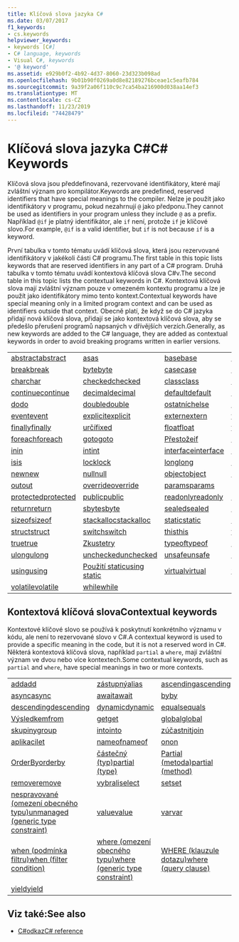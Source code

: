 ```yaml
---
title: Klíčová slova jazyka C#
ms.date: 03/07/2017
f1_keywords:
- cs.keywords
helpviewer_keywords:
- keywords [C#]
- C# language, keywords
- Visual C#, keywords
- '@ keyword'
ms.assetid: e929b0f2-4b92-4d37-8060-23d323b098ad
ms.openlocfilehash: 9b01b90f0269a0d8e82189276bceae1c5eafb784
ms.sourcegitcommit: 9a39f2a06f110c9c7ca54ba216900d038aa14ef3
ms.translationtype: MT
ms.contentlocale: cs-CZ
ms.lasthandoff: 11/23/2019
ms.locfileid: "74428479"
---
```

# <a name="c-keywords"></a><span data-ttu-id="2ef4c-102">Klíčová slova jazyka C#</span><span class="sxs-lookup"><span data-stu-id="2ef4c-102">C# Keywords</span></span>

<span data-ttu-id="2ef4c-103">Klíčová slova jsou předdefinovaná, rezervované identifikátory, které mají zvláštní význam pro kompilátor.</span><span class="sxs-lookup"><span data-stu-id="2ef4c-103">Keywords are predefined, reserved identifiers that have special meanings to the compiler.</span></span> <span data-ttu-id="2ef4c-104">Nelze je použít jako identifikátory v programu, pokud nezahrnují `@` jako předponu.</span><span class="sxs-lookup"><span data-stu-id="2ef4c-104">They cannot be used as identifiers in your program unless they include `@` as a prefix.</span></span> <span data-ttu-id="2ef4c-105">Například `@if` je platný identifikátor, ale `if` není, protože `if` je klíčové slovo.</span><span class="sxs-lookup"><span data-stu-id="2ef4c-105">For example, `@if` is a valid identifier, but `if` is not because `if` is a keyword.</span></span>  
  
 <span data-ttu-id="2ef4c-106">První tabulka v tomto tématu uvádí klíčová slova, která jsou rezervované identifikátory v jakékoli části C# programu.</span><span class="sxs-lookup"><span data-stu-id="2ef4c-106">The first table in this topic lists keywords that are reserved identifiers in any part of a C# program.</span></span> <span data-ttu-id="2ef4c-107">Druhá tabulka v tomto tématu uvádí kontextová klíčová slova C#v.</span><span class="sxs-lookup"><span data-stu-id="2ef4c-107">The second table in this topic lists the contextual keywords in C#.</span></span> <span data-ttu-id="2ef4c-108">Kontextová klíčová slova mají zvláštní význam pouze v omezeném kontextu programu a lze je použít jako identifikátory mimo tento kontext.</span><span class="sxs-lookup"><span data-stu-id="2ef4c-108">Contextual keywords have special meaning only in a limited program context and can be used as identifiers outside that context.</span></span> <span data-ttu-id="2ef4c-109">Obecně platí, že když se do C# jazyka přidají nová klíčová slova, přidají se jako kontextová klíčová slova, aby se předešlo přerušení programů napsaných v dřívějších verzích.</span><span class="sxs-lookup"><span data-stu-id="2ef4c-109">Generally, as new keywords are added to the C# language, they are added as contextual keywords in order to avoid breaking programs written in earlier versions.</span></span>  
  
|||||  
|---|---|---|---|  
|[<span data-ttu-id="2ef4c-110">abstract</span><span class="sxs-lookup"><span data-stu-id="2ef4c-110">abstract</span></span>](abstract.md)|[<span data-ttu-id="2ef4c-111">as</span><span class="sxs-lookup"><span data-stu-id="2ef4c-111">as</span></span>](../operators/type-testing-and-cast.md#as-operator)|[<span data-ttu-id="2ef4c-112">base</span><span class="sxs-lookup"><span data-stu-id="2ef4c-112">base</span></span>](base.md)|[<span data-ttu-id="2ef4c-113">bool</span><span class="sxs-lookup"><span data-stu-id="2ef4c-113">bool</span></span>](bool.md)|  
|[<span data-ttu-id="2ef4c-114">break</span><span class="sxs-lookup"><span data-stu-id="2ef4c-114">break</span></span>](break.md)|[<span data-ttu-id="2ef4c-115">byte</span><span class="sxs-lookup"><span data-stu-id="2ef4c-115">byte</span></span>](../builtin-types/integral-numeric-types.md)|[<span data-ttu-id="2ef4c-116">case</span><span class="sxs-lookup"><span data-stu-id="2ef4c-116">case</span></span>](switch.md)|[<span data-ttu-id="2ef4c-117">catch</span><span class="sxs-lookup"><span data-stu-id="2ef4c-117">catch</span></span>](try-catch.md)|  
|[<span data-ttu-id="2ef4c-118">char</span><span class="sxs-lookup"><span data-stu-id="2ef4c-118">char</span></span>](../builtin-types/char.md)|[<span data-ttu-id="2ef4c-119">checked</span><span class="sxs-lookup"><span data-stu-id="2ef4c-119">checked</span></span>](checked.md)|[<span data-ttu-id="2ef4c-120">class</span><span class="sxs-lookup"><span data-stu-id="2ef4c-120">class</span></span>](class.md)|[<span data-ttu-id="2ef4c-121">const</span><span class="sxs-lookup"><span data-stu-id="2ef4c-121">const</span></span>](const.md)|  
|[<span data-ttu-id="2ef4c-122">continue</span><span class="sxs-lookup"><span data-stu-id="2ef4c-122">continue</span></span>](continue.md)|[<span data-ttu-id="2ef4c-123">decimal</span><span class="sxs-lookup"><span data-stu-id="2ef4c-123">decimal</span></span>](../builtin-types/floating-point-numeric-types.md)|[<span data-ttu-id="2ef4c-124">default</span><span class="sxs-lookup"><span data-stu-id="2ef4c-124">default</span></span>](default.md)|[<span data-ttu-id="2ef4c-125">delegate</span><span class="sxs-lookup"><span data-stu-id="2ef4c-125">delegate</span></span>](../builtin-types/reference-types.md)|  
|[<span data-ttu-id="2ef4c-126">do</span><span class="sxs-lookup"><span data-stu-id="2ef4c-126">do</span></span>](do.md)|[<span data-ttu-id="2ef4c-127">double</span><span class="sxs-lookup"><span data-stu-id="2ef4c-127">double</span></span>](../builtin-types/floating-point-numeric-types.md)|[<span data-ttu-id="2ef4c-128">ostatních</span><span class="sxs-lookup"><span data-stu-id="2ef4c-128">else</span></span>](if-else.md)|[<span data-ttu-id="2ef4c-129">enum</span><span class="sxs-lookup"><span data-stu-id="2ef4c-129">enum</span></span>](enum.md)|  
|[<span data-ttu-id="2ef4c-130">event</span><span class="sxs-lookup"><span data-stu-id="2ef4c-130">event</span></span>](event.md)|[<span data-ttu-id="2ef4c-131">explicit</span><span class="sxs-lookup"><span data-stu-id="2ef4c-131">explicit</span></span>](../operators/user-defined-conversion-operators.md)|[<span data-ttu-id="2ef4c-132">extern</span><span class="sxs-lookup"><span data-stu-id="2ef4c-132">extern</span></span>](extern.md)|[<span data-ttu-id="2ef4c-133">false</span><span class="sxs-lookup"><span data-stu-id="2ef4c-133">false</span></span>](false-literal.md)|  
|[<span data-ttu-id="2ef4c-134">finally</span><span class="sxs-lookup"><span data-stu-id="2ef4c-134">finally</span></span>](try-finally.md)|[<span data-ttu-id="2ef4c-135">určí</span><span class="sxs-lookup"><span data-stu-id="2ef4c-135">fixed</span></span>](fixed-statement.md)|[<span data-ttu-id="2ef4c-136">float</span><span class="sxs-lookup"><span data-stu-id="2ef4c-136">float</span></span>](../builtin-types/floating-point-numeric-types.md)|[<span data-ttu-id="2ef4c-137">for</span><span class="sxs-lookup"><span data-stu-id="2ef4c-137">for</span></span>](for.md)|  
|[<span data-ttu-id="2ef4c-138">foreach</span><span class="sxs-lookup"><span data-stu-id="2ef4c-138">foreach</span></span>](foreach-in.md)|[<span data-ttu-id="2ef4c-139">goto</span><span class="sxs-lookup"><span data-stu-id="2ef4c-139">goto</span></span>](goto.md)|[<span data-ttu-id="2ef4c-140">Přestože</span><span class="sxs-lookup"><span data-stu-id="2ef4c-140">if</span></span>](if-else.md)|[<span data-ttu-id="2ef4c-141">implicit</span><span class="sxs-lookup"><span data-stu-id="2ef4c-141">implicit</span></span>](../operators/user-defined-conversion-operators.md)|  
|[<span data-ttu-id="2ef4c-142">in</span><span class="sxs-lookup"><span data-stu-id="2ef4c-142">in</span></span>](in.md)|[<span data-ttu-id="2ef4c-143">int</span><span class="sxs-lookup"><span data-stu-id="2ef4c-143">int</span></span>](../builtin-types/integral-numeric-types.md)|[<span data-ttu-id="2ef4c-144">interface</span><span class="sxs-lookup"><span data-stu-id="2ef4c-144">interface</span></span>](interface.md)|[<span data-ttu-id="2ef4c-145">internal</span><span class="sxs-lookup"><span data-stu-id="2ef4c-145">internal</span></span>](internal.md)|
|[<span data-ttu-id="2ef4c-146">is</span><span class="sxs-lookup"><span data-stu-id="2ef4c-146">is</span></span>](is.md)|[<span data-ttu-id="2ef4c-147">lock</span><span class="sxs-lookup"><span data-stu-id="2ef4c-147">lock</span></span>](lock-statement.md)|[<span data-ttu-id="2ef4c-148">long</span><span class="sxs-lookup"><span data-stu-id="2ef4c-148">long</span></span>](../builtin-types/integral-numeric-types.md)|[<span data-ttu-id="2ef4c-149">namespace</span><span class="sxs-lookup"><span data-stu-id="2ef4c-149">namespace</span></span>](namespace.md)|
|[<span data-ttu-id="2ef4c-150">new</span><span class="sxs-lookup"><span data-stu-id="2ef4c-150">new</span></span>](../operators/new-operator.md)|[<span data-ttu-id="2ef4c-151">null</span><span class="sxs-lookup"><span data-stu-id="2ef4c-151">null</span></span>](null.md)|[<span data-ttu-id="2ef4c-152">object</span><span class="sxs-lookup"><span data-stu-id="2ef4c-152">object</span></span>](../builtin-types/reference-types.md)|[<span data-ttu-id="2ef4c-153">operator</span><span class="sxs-lookup"><span data-stu-id="2ef4c-153">operator</span></span>](../operators/operator-overloading.md)|
|[<span data-ttu-id="2ef4c-154">out</span><span class="sxs-lookup"><span data-stu-id="2ef4c-154">out</span></span>](out.md)|[<span data-ttu-id="2ef4c-155">override</span><span class="sxs-lookup"><span data-stu-id="2ef4c-155">override</span></span>](override.md)|[<span data-ttu-id="2ef4c-156">params</span><span class="sxs-lookup"><span data-stu-id="2ef4c-156">params</span></span>](params.md)|[<span data-ttu-id="2ef4c-157">private</span><span class="sxs-lookup"><span data-stu-id="2ef4c-157">private</span></span>](private.md)|
|[<span data-ttu-id="2ef4c-158">protected</span><span class="sxs-lookup"><span data-stu-id="2ef4c-158">protected</span></span>](protected.md)|[<span data-ttu-id="2ef4c-159">public</span><span class="sxs-lookup"><span data-stu-id="2ef4c-159">public</span></span>](public.md)|[<span data-ttu-id="2ef4c-160">readonly</span><span class="sxs-lookup"><span data-stu-id="2ef4c-160">readonly</span></span>](readonly.md)|[<span data-ttu-id="2ef4c-161">ref</span><span class="sxs-lookup"><span data-stu-id="2ef4c-161">ref</span></span>](ref.md)|
|[<span data-ttu-id="2ef4c-162">return</span><span class="sxs-lookup"><span data-stu-id="2ef4c-162">return</span></span>](return.md)|[<span data-ttu-id="2ef4c-163">sbyte</span><span class="sxs-lookup"><span data-stu-id="2ef4c-163">sbyte</span></span>](../builtin-types/integral-numeric-types.md)|[<span data-ttu-id="2ef4c-164">sealed</span><span class="sxs-lookup"><span data-stu-id="2ef4c-164">sealed</span></span>](sealed.md)|[<span data-ttu-id="2ef4c-165">short</span><span class="sxs-lookup"><span data-stu-id="2ef4c-165">short</span></span>](../builtin-types/integral-numeric-types.md)||
[<span data-ttu-id="2ef4c-166">sizeof</span><span class="sxs-lookup"><span data-stu-id="2ef4c-166">sizeof</span></span>](../operators/sizeof.md)|[<span data-ttu-id="2ef4c-167">stackalloc</span><span class="sxs-lookup"><span data-stu-id="2ef4c-167">stackalloc</span></span>](../operators/stackalloc.md)|[<span data-ttu-id="2ef4c-168">static</span><span class="sxs-lookup"><span data-stu-id="2ef4c-168">static</span></span>](static.md)|[<span data-ttu-id="2ef4c-169">string</span><span class="sxs-lookup"><span data-stu-id="2ef4c-169">string</span></span>](../builtin-types/reference-types.md)|
|[<span data-ttu-id="2ef4c-170">struct</span><span class="sxs-lookup"><span data-stu-id="2ef4c-170">struct</span></span>](struct.md)|[<span data-ttu-id="2ef4c-171">switch</span><span class="sxs-lookup"><span data-stu-id="2ef4c-171">switch</span></span>](switch.md)|[<span data-ttu-id="2ef4c-172">this</span><span class="sxs-lookup"><span data-stu-id="2ef4c-172">this</span></span>](this.md)|[<span data-ttu-id="2ef4c-173">throw</span><span class="sxs-lookup"><span data-stu-id="2ef4c-173">throw</span></span>](throw.md)|
|[<span data-ttu-id="2ef4c-174">true</span><span class="sxs-lookup"><span data-stu-id="2ef4c-174">true</span></span>](true-literal.md)|[<span data-ttu-id="2ef4c-175">Zkuste</span><span class="sxs-lookup"><span data-stu-id="2ef4c-175">try</span></span>](try-catch.md)|[<span data-ttu-id="2ef4c-176">typeof</span><span class="sxs-lookup"><span data-stu-id="2ef4c-176">typeof</span></span>](../operators/type-testing-and-cast.md#typeof-operator)|[<span data-ttu-id="2ef4c-177">uint</span><span class="sxs-lookup"><span data-stu-id="2ef4c-177">uint</span></span>](../builtin-types/integral-numeric-types.md)|
|[<span data-ttu-id="2ef4c-178">ulong</span><span class="sxs-lookup"><span data-stu-id="2ef4c-178">ulong</span></span>](../builtin-types/integral-numeric-types.md)|[<span data-ttu-id="2ef4c-179">unchecked</span><span class="sxs-lookup"><span data-stu-id="2ef4c-179">unchecked</span></span>](unchecked.md)|[<span data-ttu-id="2ef4c-180">unsafe</span><span class="sxs-lookup"><span data-stu-id="2ef4c-180">unsafe</span></span>](unsafe.md)|[<span data-ttu-id="2ef4c-181">ushort</span><span class="sxs-lookup"><span data-stu-id="2ef4c-181">ushort</span></span>](../builtin-types/integral-numeric-types.md)|
|[<span data-ttu-id="2ef4c-182">using</span><span class="sxs-lookup"><span data-stu-id="2ef4c-182">using</span></span>](using.md)|[<span data-ttu-id="2ef4c-183">Použití static</span><span class="sxs-lookup"><span data-stu-id="2ef4c-183">using static</span></span>](using-static.md)|[<span data-ttu-id="2ef4c-184">virtual</span><span class="sxs-lookup"><span data-stu-id="2ef4c-184">virtual</span></span>](virtual.md)|[<span data-ttu-id="2ef4c-185">void</span><span class="sxs-lookup"><span data-stu-id="2ef4c-185">void</span></span>](void.md)|
|[<span data-ttu-id="2ef4c-186">volatile</span><span class="sxs-lookup"><span data-stu-id="2ef4c-186">volatile</span></span>](volatile.md)|[<span data-ttu-id="2ef4c-187">while</span><span class="sxs-lookup"><span data-stu-id="2ef4c-187">while</span></span>](while.md)|

## <a name="contextual-keywords"></a><span data-ttu-id="2ef4c-188">Kontextová klíčová slova</span><span class="sxs-lookup"><span data-stu-id="2ef4c-188">Contextual keywords</span></span>

 <span data-ttu-id="2ef4c-189">Kontextové klíčové slovo se používá k poskytnutí konkrétního významu v kódu, ale není to rezervované slovo v C#.</span><span class="sxs-lookup"><span data-stu-id="2ef4c-189">A contextual keyword is used to provide a specific meaning in the code, but it is not a reserved word in C#.</span></span> <span data-ttu-id="2ef4c-190">Některá kontextová klíčová slova, například `partial` a `where`, mají zvláštní význam ve dvou nebo více kontextech.</span><span class="sxs-lookup"><span data-stu-id="2ef4c-190">Some contextual keywords, such as `partial` and `where`, have special meanings in two or more contexts.</span></span>  
  
||||  
|---|---|---|  
|[<span data-ttu-id="2ef4c-191">add</span><span class="sxs-lookup"><span data-stu-id="2ef4c-191">add</span></span>](add.md)|[<span data-ttu-id="2ef4c-192">zástupný</span><span class="sxs-lookup"><span data-stu-id="2ef4c-192">alias</span></span>](extern-alias.md)|[<span data-ttu-id="2ef4c-193">ascending</span><span class="sxs-lookup"><span data-stu-id="2ef4c-193">ascending</span></span>](ascending.md)|
|[<span data-ttu-id="2ef4c-194">async</span><span class="sxs-lookup"><span data-stu-id="2ef4c-194">async</span></span>](async.md)|[<span data-ttu-id="2ef4c-195">await</span><span class="sxs-lookup"><span data-stu-id="2ef4c-195">await</span></span>](../operators/await.md)|[<span data-ttu-id="2ef4c-196">by</span><span class="sxs-lookup"><span data-stu-id="2ef4c-196">by</span></span>](by.md)|
|[<span data-ttu-id="2ef4c-197">descending</span><span class="sxs-lookup"><span data-stu-id="2ef4c-197">descending</span></span>](descending.md)|[<span data-ttu-id="2ef4c-198">dynamic</span><span class="sxs-lookup"><span data-stu-id="2ef4c-198">dynamic</span></span>](../builtin-types/reference-types.md)|[<span data-ttu-id="2ef4c-199">equals</span><span class="sxs-lookup"><span data-stu-id="2ef4c-199">equals</span></span>](equals.md)|
|[<span data-ttu-id="2ef4c-200">Výsledkem</span><span class="sxs-lookup"><span data-stu-id="2ef4c-200">from</span></span>](from-clause.md)|[<span data-ttu-id="2ef4c-201">get</span><span class="sxs-lookup"><span data-stu-id="2ef4c-201">get</span></span>](get.md)|[<span data-ttu-id="2ef4c-202">global</span><span class="sxs-lookup"><span data-stu-id="2ef4c-202">global</span></span>](../operators/namespace-alias-qualifier.md)|
|[<span data-ttu-id="2ef4c-203">skupiny</span><span class="sxs-lookup"><span data-stu-id="2ef4c-203">group</span></span>](group-clause.md)|[<span data-ttu-id="2ef4c-204">into</span><span class="sxs-lookup"><span data-stu-id="2ef4c-204">into</span></span>](into.md)|[<span data-ttu-id="2ef4c-205">zúčastnit</span><span class="sxs-lookup"><span data-stu-id="2ef4c-205">join</span></span>](join-clause.md)|
|[<span data-ttu-id="2ef4c-206">aplikaci</span><span class="sxs-lookup"><span data-stu-id="2ef4c-206">let</span></span>](let-clause.md)|[<span data-ttu-id="2ef4c-207">nameof</span><span class="sxs-lookup"><span data-stu-id="2ef4c-207">nameof</span></span>](../operators/nameof.md)|[<span data-ttu-id="2ef4c-208">on</span><span class="sxs-lookup"><span data-stu-id="2ef4c-208">on</span></span>](on.md)|
|[<span data-ttu-id="2ef4c-209">OrderBy</span><span class="sxs-lookup"><span data-stu-id="2ef4c-209">orderby</span></span>](orderby-clause.md)|[<span data-ttu-id="2ef4c-210">částečný (typ)</span><span class="sxs-lookup"><span data-stu-id="2ef4c-210">partial (type)</span></span>](partial-type.md)|[<span data-ttu-id="2ef4c-211">Partial (metoda)</span><span class="sxs-lookup"><span data-stu-id="2ef4c-211">partial (method)</span></span>](partial-method.md)|
|[<span data-ttu-id="2ef4c-212">remove</span><span class="sxs-lookup"><span data-stu-id="2ef4c-212">remove</span></span>](remove.md)|[<span data-ttu-id="2ef4c-213">vybrali</span><span class="sxs-lookup"><span data-stu-id="2ef4c-213">select</span></span>](select-clause.md)|[<span data-ttu-id="2ef4c-214">set</span><span class="sxs-lookup"><span data-stu-id="2ef4c-214">set</span></span>](set.md)|
|[<span data-ttu-id="2ef4c-215">nespravované (omezení obecného typu)</span><span class="sxs-lookup"><span data-stu-id="2ef4c-215">unmanaged (generic type constraint)</span></span>](where-generic-type-constraint.md)|[<span data-ttu-id="2ef4c-216">value</span><span class="sxs-lookup"><span data-stu-id="2ef4c-216">value</span></span>](value.md)|[<span data-ttu-id="2ef4c-217">var</span><span class="sxs-lookup"><span data-stu-id="2ef4c-217">var</span></span>](var.md)|
|[<span data-ttu-id="2ef4c-218">when (podmínka filtru)</span><span class="sxs-lookup"><span data-stu-id="2ef4c-218">when (filter condition)</span></span>](when.md)|[<span data-ttu-id="2ef4c-219">where (omezení obecného typu)</span><span class="sxs-lookup"><span data-stu-id="2ef4c-219">where (generic type constraint)</span></span>](where-generic-type-constraint.md)|[<span data-ttu-id="2ef4c-220">WHERE (klauzule dotazu)</span><span class="sxs-lookup"><span data-stu-id="2ef4c-220">where (query clause)</span></span>](where-clause.md)|
|[<span data-ttu-id="2ef4c-221">yield</span><span class="sxs-lookup"><span data-stu-id="2ef4c-221">yield</span></span>](yield.md)| | |
  
## <a name="see-also"></a><span data-ttu-id="2ef4c-222">Viz také:</span><span class="sxs-lookup"><span data-stu-id="2ef4c-222">See also</span></span>

- [<span data-ttu-id="2ef4c-223">C#odkaz</span><span class="sxs-lookup"><span data-stu-id="2ef4c-223">C# reference</span></span>](../index.md)
